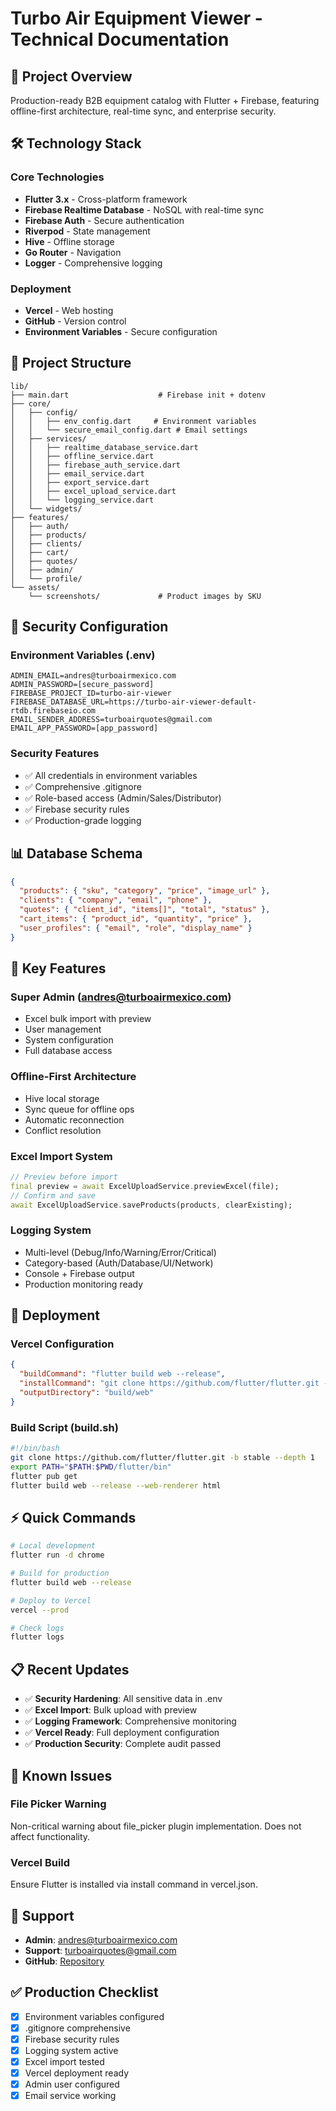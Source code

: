 # Turbo Air Equipment Viewer - Technical Documentation

## 🚀 Project Overview
Production-ready B2B equipment catalog with Flutter + Firebase, featuring offline-first architecture, real-time sync, and enterprise security.

## 🛠️ Technology Stack

### Core Technologies
- **Flutter 3.x** - Cross-platform framework
- **Firebase Realtime Database** - NoSQL with real-time sync
- **Firebase Auth** - Secure authentication
- **Riverpod** - State management
- **Hive** - Offline storage
- **Go Router** - Navigation
- **Logger** - Comprehensive logging

### Deployment
- **Vercel** - Web hosting
- **GitHub** - Version control
- **Environment Variables** - Secure configuration

## 📁 Project Structure

```
lib/
├── main.dart                    # Firebase init + dotenv
├── core/
│   ├── config/
│   │   ├── env_config.dart     # Environment variables
│   │   └── secure_email_config.dart # Email settings
│   ├── services/
│   │   ├── realtime_database_service.dart
│   │   ├── offline_service.dart
│   │   ├── firebase_auth_service.dart
│   │   ├── email_service.dart
│   │   ├── export_service.dart
│   │   ├── excel_upload_service.dart
│   │   └── logging_service.dart
│   └── widgets/
├── features/
│   ├── auth/
│   ├── products/
│   ├── clients/
│   ├── cart/
│   ├── quotes/
│   ├── admin/
│   └── profile/
└── assets/
    └── screenshots/             # Product images by SKU
```

## 🔐 Security Configuration

### Environment Variables (.env)
```env
ADMIN_EMAIL=andres@turboairmexico.com
ADMIN_PASSWORD=[secure_password]
FIREBASE_PROJECT_ID=turbo-air-viewer
FIREBASE_DATABASE_URL=https://turbo-air-viewer-default-rtdb.firebaseio.com
EMAIL_SENDER_ADDRESS=turboairquotes@gmail.com
EMAIL_APP_PASSWORD=[app_password]
```

### Security Features
- ✅ All credentials in environment variables
- ✅ Comprehensive .gitignore
- ✅ Role-based access (Admin/Sales/Distributor)
- ✅ Firebase security rules
- ✅ Production-grade logging

## 📊 Database Schema

```json
{
  "products": { "sku", "category", "price", "image_url" },
  "clients": { "company", "email", "phone" },
  "quotes": { "client_id", "items[]", "total", "status" },
  "cart_items": { "product_id", "quantity", "price" },
  "user_profiles": { "email", "role", "display_name" }
}
```

## 🔧 Key Features

### Super Admin (andres@turboairmexico.com)
- Excel bulk import with preview
- User management
- System configuration
- Full database access

### Offline-First Architecture
- Hive local storage
- Sync queue for offline ops
- Automatic reconnection
- Conflict resolution

### Excel Import System
```dart
// Preview before import
final preview = await ExcelUploadService.previewExcel(file);
// Confirm and save
await ExcelUploadService.saveProducts(products, clearExisting);
```

### Logging System
- Multi-level (Debug/Info/Warning/Error/Critical)
- Category-based (Auth/Database/UI/Network)
- Console + Firebase output
- Production monitoring ready

## 🚀 Deployment

### Vercel Configuration
```json
{
  "buildCommand": "flutter build web --release",
  "installCommand": "git clone https://github.com/flutter/flutter.git -b stable && export PATH=\"$PATH:$PWD/flutter/bin\" && flutter pub get",
  "outputDirectory": "build/web"
}
```

### Build Script (build.sh)
```bash
#!/bin/bash
git clone https://github.com/flutter/flutter.git -b stable --depth 1
export PATH="$PATH:$PWD/flutter/bin"
flutter pub get
flutter build web --release --web-renderer html
```

## ⚡ Quick Commands

```bash
# Local development
flutter run -d chrome

# Build for production
flutter build web --release

# Deploy to Vercel
vercel --prod

# Check logs
flutter logs
```

## 📋 Recent Updates

- ✅ **Security Hardening**: All sensitive data in .env
- ✅ **Excel Import**: Bulk upload with preview
- ✅ **Logging Framework**: Comprehensive monitoring
- ✅ **Vercel Ready**: Full deployment configuration
- ✅ **Production Security**: Complete audit passed

## 🐛 Known Issues

### File Picker Warning
Non-critical warning about file_picker plugin implementation. Does not affect functionality.

### Vercel Build
Ensure Flutter is installed via install command in vercel.json.

## 📧 Support

- **Admin**: andres@turboairmexico.com
- **Support**: turboairquotes@gmail.com
- **GitHub**: [Repository](https://github.com/REDXICAN/Turbo-Air-Viewer-Flutter-App)

## ✅ Production Checklist

- [x] Environment variables configured
- [x] .gitignore comprehensive
- [x] Firebase security rules
- [x] Logging system active
- [x] Excel import tested
- [x] Vercel deployment ready
- [x] Admin user configured
- [x] Email service working